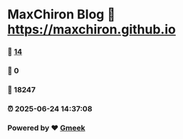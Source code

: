 # MaxChiron Blog :link: https://maxchiron.github.io 
### :page_facing_up: [14](https://maxchiron.github.io/tag.html) 
### :speech_balloon: 0 
### :hibiscus: 18247 
### :alarm_clock: 2025-06-24 14:37:08 
### Powered by :heart: [Gmeek](https://github.com/Meekdai/Gmeek)
